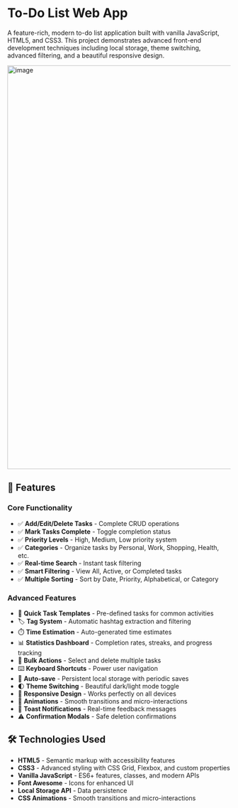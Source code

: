 # To-Do List Web App

A feature-rich, modern to-do list application built with vanilla JavaScript, HTML5, and CSS3. This project demonstrates advanced front-end development techniques including local storage, theme switching, advanced filtering, and a beautiful responsive design.

<img width="1898" height="909" alt="image" src="https://github.com/user-attachments/assets/511a5ba4-3aa1-40e7-94a8-6b42673b5425" />


## 🚀 Features

### Core Functionality
- ✅ **Add/Edit/Delete Tasks** - Complete CRUD operations
- ✅ **Mark Tasks Complete** - Toggle completion status
- ✅ **Priority Levels** - High, Medium, Low priority system
- ✅ **Categories** - Organize tasks by Personal, Work, Shopping, Health, etc.
- ✅ **Real-time Search** - Instant task filtering
- ✅ **Smart Filtering** - View All, Active, or Completed tasks
- ✅ **Multiple Sorting** - Sort by Date, Priority, Alphabetical, or Category

### Advanced Features
- 🎯 **Quick Task Templates** - Pre-defined tasks for common activities
- 🏷️ **Tag System** - Automatic hashtag extraction and filtering
- ⏱️ **Time Estimation** - Auto-generated time estimates
- 📊 **Statistics Dashboard** - Completion rates, streaks, and progress tracking
- 🔄 **Bulk Actions** - Select and delete multiple tasks
- ⌨️ **Keyboard Shortcuts** - Power user navigation
- 💾 **Auto-save** - Persistent local storage with periodic saves
- 🌓 **Theme Switching** - Beautiful dark/light mode toggle
- 📱 **Responsive Design** - Works perfectly on all devices
- 🎉 **Animations** - Smooth transitions and micro-interactions
- 🔔 **Toast Notifications** - Real-time feedback messages
- ⚠️ **Confirmation Modals** - Safe deletion confirmations

## 🛠️ Technologies Used

- **HTML5** - Semantic markup with accessibility features
- **CSS3** - Advanced styling with CSS Grid, Flexbox, and custom properties
- **Vanilla JavaScript** - ES6+ features, classes, and modern APIs
- **Font Awesome** - Icons for enhanced UI
- **Local Storage API** - Data persistence
- **CSS Animations** - Smooth transitions and micro-interactions
